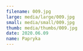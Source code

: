 ```yaml
---
filename: 009.jpg
large: media/large/009.jpg
small: media/small/009.jpg
thumb: media/thumbs/009.jpg
date: 2020.06.09
name: Papryka
---
```

